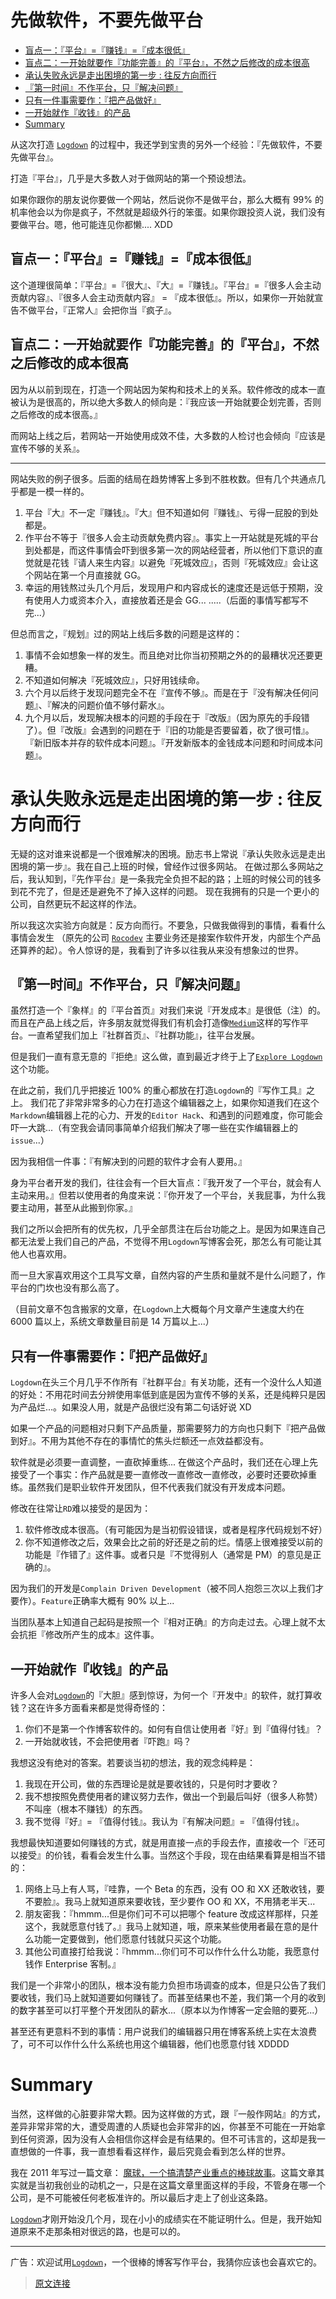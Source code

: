 先做软件，不要先做平台
================================================

- [盲点一：『平台』=『赚钱』=『成本很低』](#盲点一平台赚钱成本很低)
- [盲点二：一开始就要作『功能完善』的『平台』，不然之后修改的成本很高](#盲点二一开始就要作功能完善的平台不然之后修改的成本很高)
- [承认失败永远是走出困境的第一步 : 往反方向而行](#承认失败永远是走出困境的第一步--往反方向而行)
- [『第一时间』不作平台，只『解决问题』](#第一时间不作平台只解决问题)
- [只有一件事需要作：『把产品做好』](#只有一件事需要作把产品做好)
- [一开始就作『收钱』的产品](#一开始就作收钱的产品)
- [Summary](#summary)

从这次打造 [`Logdown`](http://logdown.com/) 的过程中，我还学到宝贵的另外一个经验：『先做软件，不要先做平台』。

打造『平台』，几乎是大多数人对于做网站的第一个预设想法。

如果你跟你的朋友说你要做一个网站，然后说你不是做平台，那么大概有 99% 的机率他会以为你是疯子，不然就是超级外行的笨蛋。如果你跟投资人说，我们没有要做平台。嗯，他可能连见你都懒.... XDD

盲点一：『平台』=『赚钱』=『成本很低』
----------------------------------

这个道理很简单：『平台』=『很大』、『大』=『赚钱』。『平台』=『很多人会主动贡献内容』、『很多人会主动贡献内容』 = 『成本很低』。所以，如果你一开始就宣告不做平台，『正常人』会把你当『疯子』。

盲点二：一开始就要作『功能完善』的『平台』，不然之后修改的成本很高
----------------------------------

因为从以前到现在，打造一个网站因为架构和技术上的关系。软件修改的成本一直被认为是很高的，所以绝大多数人的倾向是：『我应该一开始就要企划完善，否则之后修改的成本很高。』

而网站上线之后，若网站一开始使用成效不佳，大多数的人检讨也会倾向『应该是宣传不够的关系』。

----------------------------------

网站失败的例子很多。后面的结局在趋势博客上多到不胜枚数。但有几个共通点几乎都是一模一样的。

1. 平台『大』不一定『赚钱』。『大』但不知道如何『赚钱』、亏得一屁股的到处都是。
2. 作平台不等于『很多人会主动贡献免费内容』。事实上一开站就是死城的平台到处都是，而这件事情会吓到很多第一次的网站经营者，所以他们下意识的直觉就是花钱『请人来生内容』以避免『死城效应』，否则『死城效应』会让这个网站在第一个月直接就 GG。
3. 幸运的用钱熬过头几个月后，发现用户和内容成长的速度还是远低于预期，没有使用人力或资本介入，直接放着还是会 GG...
.....（后面的事情写都写不完...）

但总而言之，『规划』过的网站上线后多数的问题是这样的：

1. 事情不会如想象一样的发生。而且绝对比你当初预期之外的的最糟状况还要更糟。
2. 不知道如何解决『死城效应』，只好用钱续命。
3. 六个月以后终于发现问题完全不在『宣传不够』。而是在于『没有解决任何问题』、『解决的问题价值不够付薪水』。
4. 九个月以后，发现解决根本的问题的手段在于『改版』（因为原先的手段错了）。但『改版』会遇到的问题在于『旧的功能是否要留着，砍了很可惜』。
『新旧版本并存的软件成本问题』。『开发新版本的金钱成本问题和时间成本问题』。

承认失败永远是走出困境的第一步 : 往反方向而行
================================================

无疑的这对谁来说都是一个很难解决的困境。励志书上常说『承认失败永远是走出困境的第一步』。我在自己上班的时候，曾经作过很多网站。
在做过那么多网站之后，我认知到，『先作平台』是一条我完全负担不起的路；上班的时候公司的钱多到花不完了，但是还是避免不了掉入这样的问题。
现在我拥有的只是一个更小的公司，自然更玩不起这样的作法。

所以我这次实验方向就是：反方向而行。不要急，只做我做得到的事情，看看什么事情会发生 
（原先的公司 [`Rocodev`](http://rocodev.com/) 主要业务还是接案作软件开发，内部生个产品还算养的起）。令人惊讶的是，我看到了许多以往我从来没有想象过的世界。

『第一时间』不作平台，只『解决问题』
----------------------------------

虽然打造一个『象样』的『平台首页』对我们来说『开发成本』是很低（注）的。
而且在产品上线之后，许多朋友就觉得我们有机会打造像[`Medium`](https://medium.com/)这样的写作平台。一直希望我们加上『社群首页』、『社群功能』，往平台发展。

但是我们一直有意无意的『拒绝』这么做，直到最近才终于上了[`Explore Logdown`](http://logdown.com/explore)这个功能。

在此之前，我们几乎把接近 100% 的重心都放在打造`Logdown`的『写作工具』之上。
我们花了非常非常多的心力在打造这个编辑器之上，如果你知道我们在这个`Markdown`编辑器上花的心力、开发的`Editor Hack`、和遇到的问题难度，你可能会吓一大跳...（有空我会请同事简单介绍我们解决了哪一些在实作编辑器上的`issue`...）

因为我相信一件事：『有解决到的问题的软件才会有人要用。』

身为平台者开发的我们，往往会有一个巨大盲点：『我开发了一个平台，就会有人主动来用。』但若以使用者的角度来说：『你开发了一个平台，关我屁事，为什么我要主动用，甚至从此搬到你家。』

我们之所以会把所有的优先权，几乎全部贯注在后台功能之上。是因为如果连自己都无法爱上我们自己的产品，不觉得不用`Logdown`写博客会死，那怎么有可能让其他人也喜欢用。

而一旦大家喜欢用这个工具写文章，自然内容的产生质和量就不是什么问题了，作平台的门坎也没有那么高了。

（目前文章不包含搬家的文章，在`Logdown`上大概每个月文章产生速度大约在 6000 篇以上，系统文章数量目前是 14 万篇以上...）

只有一件事需要作：『把产品做好』
----------------------------------

`Logdown`在头三个月几乎不作所有『社群平台』有关功能，还有一个没什么人知道的好处：不用花时间去分辨使用率低到底是因为宣传不够的关系，还是纯粹只是因为产品烂...。如果没人用，就是产品很烂没有第二句话好说 XD

如果一个产品的问题相对只剩下产品质量，那需要努力的方向也只剩下『把产品做到好』。不用为其他不存在的事情忙的焦头烂额还一点效益都没有。

软件就是必须要一直调整，一直砍掉重练...
在做这个产品时，我们还在心理上先接受了一个事实：作产品就是要一直修改一直修改一直修改，必要时还要砍掉重练。虽然我们是职业软件开发团队，但不代表我们就没有开发成本问题。

修改在往常让`RD`难以接受的是因为：

1. 软件修改成本很高。（有可能因为是当初假设错误，或者是程序代码规划不好）
2. 你不知道修改之后，效果会比之前的好还是之前的烂。情感上很难接受以前的功能是『作错了』这件事。或者只是『不觉得别人（通常是 PM）的意见是正确的』。

因为我们的开发是`Complain Driven Development`（被不同人抱怨三次以上我们才要作）。`Feature`正确率大概有 90% 以上...

当团队基本上知道自己起码是按照一个『相对正确』的方向走过去。心理上就不太会抗拒『修改所产生的成本』这件事。

一开始就作『收钱』的产品
----------------------------------

许多人会对[`Logdown`](http://blog.logdown.com/)的『大胆』感到惊讶，为何一个『开发中』的软件，就打算收钱？这在许多方面看来都是觉得奇怪的：

1. 你们不是第一个作博客软件的。如何有自信让使用者『好』到『值得付钱』？
2. 一开始就收钱，不会把使用者『吓跑』吗？

我想这没有绝对的答案。若要谈当初的想法，我的观念纯粹是：

1. 我现在开公司，做的东西理论是就是要收钱的，只是何时才要收？
2. 我不想按照免费使用者的建议努力去作，做出一个到最后叫好（很多人称赞）不叫座（根本不赚钱）的东西。
3. 我不觉得『好』= 『值得付钱』。我认为『有解决问题』= 『值得付钱』。

我想最快知道要如何赚钱的方式，就是用直接一点的手段去作，直接收一个『还可以接受』的价钱，看看会发生什么事。当然这个手段，现在由结果看算是相当不错的：

1. 网络上马上有人骂，『哇靠，一个 Beta 的东西，没有 OO 和 XX 还敢收钱，要不要脸』。我马上就知道原来要收钱，至少要作 OO 和 XX，不用猜老半天...
2. 朋友密我：『hmmm...但是你们可不可以把哪个 feature 改成这样那样，只差这个，我就愿意付钱了。』我马上就知道，哦，原来某些使用者最在意的是什么功能一定要做到，他们愿意付钱就只买这个功能。
3. 其他公司直接打给我说：『hmmm...你们可不可以作什么什么功能，我愿意付钱作 Enterprise 客制。』

我们是一个非常小的团队，根本没有能力负担市场调查的成本，但是只公告了我们要收钱，我们马上就知道要如何赚钱了。而甚至结果也不差，我们第一个月的收到的数字甚至可以打平整个开发团队的薪水...（原本以为作博客一定会赔的要死...）

甚至还有更意料不到的事情：用户说我们的编辑器只用在博客系统上实在太浪费了，可不可以作什么什么系统也用这个编辑器，他们也愿意付钱 XDDDD

Summary
================================================

当然，这样做的心脏要非常大颗。因为这样做的方式，跟『一般作网站』的方式，差异非常非常的大，遭受周遭的人质疑也会非常非的凶，你甚至不可能在一开始拿到任何资源，因为没有人会相信你这样会是有结果的。但不可讳言的，这却是我一直想做的一件事，我一直想看看这样作，最后究竟会看到怎么样的世界。

我在 2011 年写过一篇文章： [魔球，一个搞清楚产业重点的棒球故事](http://blog.xdite.net/posts/2011/11/14/money-ball)。这篇文章其实就是当初我创业的动机之一，只是在这篇文章里面这样的手段，不管身在哪一个公司，是不可能被任何老板准许的。所以最后才走上了创业这条路。

[`Logdown`](http://logdown.com/)才刚开始没几个月，现在小小的成绩实在不能证明什么。但是，我开始知道原来不走那条相对很远的路，也是可以的。

-----------------------

广告：欢迎试用[`Logdown`](http://logdown.com/)，一个很棒的博客写作平台，我猜你应该也会喜欢它的。

> [原文连接](http://blog.xdite.net/posts/2013/10/05/software-first-not-platforms)
